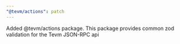 ```yaml
---
"@tevm/actions": patch
---
```


Added @tevm/actions package. This package provides common zod validation for the Tevm JSON-RPC api
